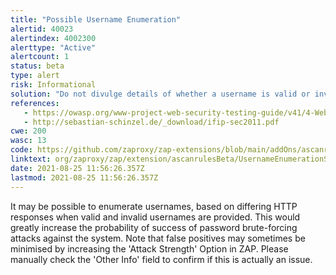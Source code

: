 ```yaml
---
title: "Possible Username Enumeration"
alertid: 40023
alertindex: 4002300
alerttype: "Active"
alertcount: 1
status: beta
type: alert
risk: Informational
solution: "Do not divulge details of whether a username is valid or invalid. In particular, for unsuccessful login attempts, do not differentiate between an invalid user and an invalid password in the error message, page title, page contents, HTTP headers, or redirection logic."
references:
   - https://owasp.org/www-project-web-security-testing-guide/v41/4-Web_Application_Security_Testing/03-Identity_Management_Testing/04-Testing_for_Account_Enumeration_and_Guessable_User_Account.html
   - http://sebastian-schinzel.de/_download/ifip-sec2011.pdf
cwe: 200
wasc: 13
code: https://github.com/zaproxy/zap-extensions/blob/main/addOns/ascanrulesBeta/src/main/java/org/zaproxy/zap/extension/ascanrulesBeta/UsernameEnumerationScanRule.java
linktext: org/zaproxy/zap/extension/ascanrulesBeta/UsernameEnumerationScanRule.java
date: 2021-08-25 11:56:26.357Z
lastmod: 2021-08-25 11:56:26.357Z
---
```

It may be possible to enumerate usernames, based on differing HTTP responses when valid and invalid usernames are provided. This would greatly increase the probability of success of password brute-forcing attacks against the system. Note that false positives may sometimes be minimised by increasing the 'Attack Strength' Option in ZAP.  Please manually check the 'Other Info' field to confirm if this is actually an issue. 
